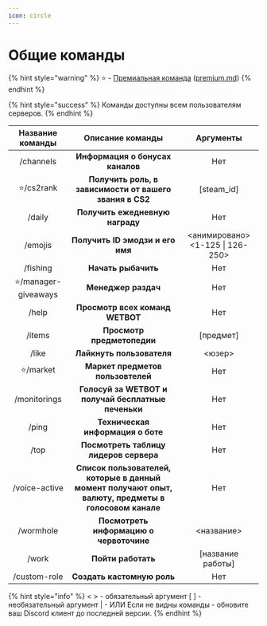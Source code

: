 ```yaml
---
icon: circle
---
```


# Общие команды

{% hint style="warning" %}
⭐ - [Премиальная команда](../premium.md) ([premium.md](../premium.md "mention"))
{% endhint %}

{% hint style="success" %}
Команды доступны всем пользователям серверов.
{% endhint %}

|   Название команды  |                                           Описание команды                                           |             Аргументы            |
| :-----------------: | :--------------------------------------------------------------------------------------------------: | :------------------------------: |
|      /channels      |                                   **Информация о бонусах каналов**                                   |                Нет               |
|      ⭐/cs2rank      |                        **Получить роль, в зависимости от вашего звания в CS2**                       |           \[steam\_id]           |
|        /daily       |                                    **Получить ежедневную награду**                                   |                Нет               |
|       /emojis       |                                   **Получить ID эмодзи и его имя**                                   | <анимировано> <1-125 \| 126-250> |
|       /fishing      |                                          **Начать рыбачить**                                         |                Нет               |
| ⭐/manager-giveaways |                                          **Менеджер раздач**                                         |                Нет               |
|        /help        |                                    **Просмотр всех команд WETBOT**                                   |                Нет               |
|        /items       |                                      **Просмотр предметопедии**                                      |            \[предмет]            |
|        /like        |                                       **Лайкнуть пользователя**                                      |              <юзер>              |
|       ⭐/market      |                                   **Маркет предметов пользовтелей**                                  |                Нет               |
|     /monitorings    |                          **Голосуй за WETBOT и получай бесплатные печеньки**                         |                Нет               |
|        /ping        |                                   **Техническая информация о боте**                                  |                Нет               |
|         /top        |                                **Посмотреть таблицу лидеров сервера**                                |                Нет               |
|    /voice-active    | **Список пользователей, которые в данный момент получают опыт, валюту, предметы в голосовом канале** |                Нет               |
|      /wormhole      |                                **Посмотреть информацию о червоточине**                               |            <название>            |
|        /work        |                                          **Пойти работать**                                          |        \[название работы]        |
|     /custom-role    |                                      **Создать кастомную роль**                                      |                Нет               |

{% hint style="info" %}
< > - обязательный аргумент \[ ] - необязательный аргумент | - ИЛИ Если не видны команды - обновите ваш Discord клиент до последней версии.
{% endhint %}
